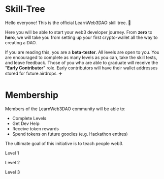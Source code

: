 # Skill-Tree





Hello everyone! This is the official LearnWeb3DAO skill tree. 🌴

Here you will be able to start your web3 developer journey. From **zero** to **hero**, we will take you from setting up your first crypto-wallet all the way to creating a DAO. 

If you are reading this, you are a **beta-tester**. All levels are open to you. You are encouraged to complete as many levels as you can, take the skill tests, and leave feedback. Those of you who are able to graduate will receive the "**Early Contributor**" role. Early contributors will have their wallet addresses stored for future airdrops. ✈️

# Membership

Members of the LearnWeb3DAO community will be able to:

* Complete Levels
* Get Dev Help
* Receive token rewards
* Spend tokens on future goodies (e.g. Hackathon entires)



The ultimate goal of this initiative is to teach people web3. 

Level 1

Level 2

Level 3
